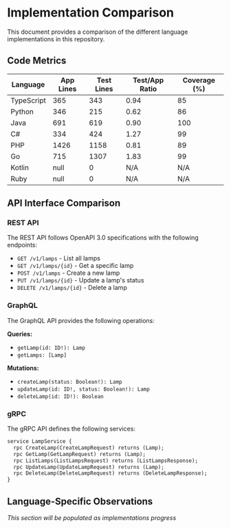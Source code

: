 # Implementation Comparison

This document provides a comparison of the different language implementations in this repository.

## Code Metrics

| Language   | App Lines | Test Lines | Test/App Ratio | Coverage (%) |
|------------|-----------|------------|---------------|--------------|
| TypeScript | 365 | 343 | 0.94 | 85 |
| Python | 346 | 215 | 0.62 | 86 |
| Java | 691 | 619 | 0.90 | 100 |
| C# | 334 | 424 | 1.27 | 99 |
| PHP | 1426 | 1158 | 0.81 | 89 |
| Go | 715 | 1307 | 1.83 | 99 |
| Kotlin | null | 0 | N/A | N/A |
| Ruby | null | 0 | N/A | N/A |
## API Interface Comparison

### REST API

The REST API follows OpenAPI 3.0 specifications with the following endpoints:

- `GET /v1/lamps` - List all lamps
- `GET /v1/lamps/{id}` - Get a specific lamp
- `POST /v1/lamps` - Create a new lamp
- `PUT /v1/lamps/{id}` - Update a lamp's status
- `DELETE /v1/lamps/{id}` - Delete a lamp

### GraphQL

The GraphQL API provides the following operations:

**Queries:**

- `getLamp(id: ID!): Lamp`
- `getLamps: [Lamp]`

**Mutations:**

- `createLamp(status: Boolean!): Lamp`
- `updateLamp(id: ID!, status: Boolean!): Lamp`
- `deleteLamp(id: ID!): Boolean`

### gRPC

The gRPC API defines the following services:

```protobuf
service LampService {
  rpc CreateLamp(CreateLampRequest) returns (Lamp);
  rpc GetLamp(GetLampRequest) returns (Lamp);
  rpc ListLamps(ListLampsRequest) returns (ListLampsResponse);
  rpc UpdateLamp(UpdateLampRequest) returns (Lamp);
  rpc DeleteLamp(DeleteLampRequest) returns (DeleteLampResponse);
}
```

## Language-Specific Observations

_This section will be populated as implementations progress_
